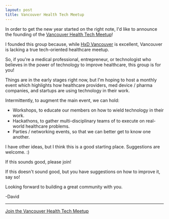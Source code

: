 ```yaml
---
layout: post
title: Vancouver Health Tech Meetup
---
```


In order to get the new year started on the right note, I'd like to announce the founding of the [Vancouver Health Tech Meetup](http://www.meetup.com/Vancouver-Health-Tech-Meetup/)!

I founded this group because, while [HxD Vancouver](http://www.meetup.com/HXD-Vancouver/) is excellent, Vancouver is lacking a true tech-oriented healthcare meetup.

So, if you're a medical professional, entrepreneur, or technologist who believes in the power of technology to improve healthcare, this group is for you!

Things are in the early stages right now, but I'm hoping to host a monthly event which highlights how healthcare providers, med device / pharma companies, and startups are using technology in their work.

Intermittently, to augment the main event, we can hold:

* Workshops, to educate our members on how to wield technology in their work.
* Hackathons, to gather multi-disciplinary teams of to execute on real-world healthcare problems.
* Parties / networking events, so that we can better get to know one another.

I have other ideas, but I think this is a good starting place. Suggestions are welcome. :)

If this sounds good, please join!

If this doesn't sound good, but you have suggestions on how to improve it, say so!

Looking forward to building a great community with you.

-David

<hr />

[Join the Vancouver Health Tech Meetup](http://www.meetup.com/Vancouver-Health-Tech-Meetup/)
